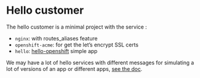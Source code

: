 # Hello customer

The hello customer is a minimal project with the service :

* `nginx`: with routes_aliases feature
* `openshift-acme`: for get the let’s encrypt SSL certs
* `hello`:
  [hello-openshift](https://github.com/openshift/origin/tree/master/examples/hello-openshift)
  simple app

We may have a lot of hello services with different messages for simulating a lot
of versions of an app or different apps, [see the
doc](https://github.com/openshift/origin/tree/master/examples/hello-openshift).

